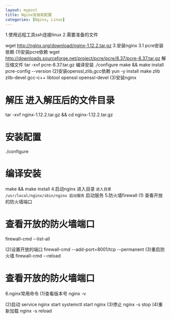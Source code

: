 ```yaml
---
layout: mypost
title: Nginx安装和配置
categories: [Nginx, Linux]
---
```


1.使用远程工具ssh连接linux
2.需要准备的文件

wget http://nginx.org/download/nginx-1.12.2.tar.gz
3.安装nginx
3.1 pcre安装依赖
(1)安装pcre依赖
wget http://downloads.sourceforge.net/project/pcre/pcre/8.37/pcre-8.37.tar.gz
解压缩文件
tar -xvf pcre-8.37.tar.gz
编译安装
./configure
make && make install
pcre-config --version
(2)安装openssl,zlib,gcc依赖
yun -y install make zlib zlib-devel gcc-c++ libtool openssl openssl-devel
(3)安装nginx
# 解压 进入解压后的文件目录
tar -xvf nginx-1.12.2.tar.gz && cd nginx-1.12.2.tar.gz
# 安装配置
./configure
# 编译安装
make && make install
4.启动nginx
进入目录 `进入目录 /usr/local/nginx/sbin/nginx 启动服务` 启动服务
5.防火墙firewall
(1) 查看开放的防火墙端口
# 查看开放的防火墙端口
firewall-cmd --list-all

(2)设置开放的端口
firewall-cmd --add-port=8001/tcp --permanent
(3)重启防火墙
firewall-cmd --reload
# 查看开放的防火墙端口

6.nginx常用命令
(1)查看版本号
nginx -v

(2)启动
service nginx start
systemctl start nginx
(3)停止
nginx -s stop
(4)重新加载
nginx -s reload
